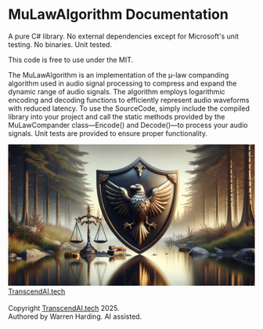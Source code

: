 # MuLawAlgorithm Documentation

A pure C# library. No external dependencies except for Microsoft's unit testing. No binaries. Unit tested.

This code is free to use under the MIT.

The MuLawAlgorithm is an implementation of the μ-law companding algorithm used in audio signal processing to compress and expand the dynamic range of audio signals. The algorithm employs logarithmic encoding and decoding functions to efficiently represent audio waveforms with reduced latency. To use the SourceCode, simply include the compiled library into your project and call the static methods provided by the MuLawCompander class—Encode() and Decode()—to process your audio signals. Unit tests are provided to ensure proper functionality.

![AI Image](aiimage.jpg)
[TranscendAI.tech](https://TranscendAI.tech)<br>
<br>
Copyright [TranscendAI.tech](https://TranscendAI.tech) 2025.</br>
Authored by Warren Harding. AI assisted.</br>